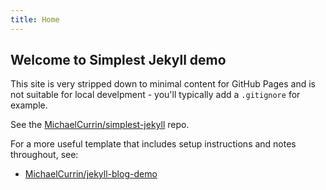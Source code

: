 ```yaml
---
title: Home
---
```


## Welcome to Simplest Jekyll demo

This site is very stripped down to minimal content for GitHub Pages and is not suitable for local develpment - you'll typically add a `.gitignore` for example.

See the [MichaelCurrin/simplest-jekyll](https://github.com/MichaelCurrin/simplest-jekyll) repo.

For a more useful template that includes setup instructions and notes throughout, see:

- [MichaelCurrin/jekyll-blog-demo](https://github.com/MichaelCurrin/jekyll-blog-demo)
